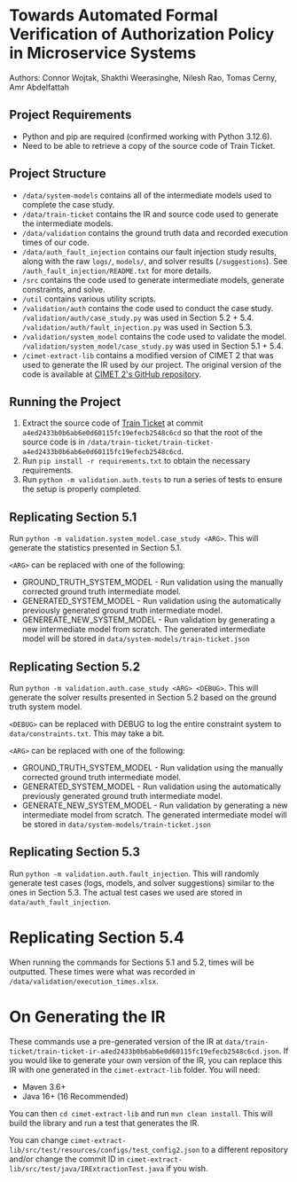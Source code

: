 # Towards Automated Formal Verification of Authorization Policy in Microservice Systems
Authors: Connor Wojtak, Shakthi Weerasinghe, Nilesh Rao, Tomas Cerny, Amr Abdelfattah

## Project Requirements
* Python and pip are required (confirmed working with Python 3.12.6).
* Need to be able to retrieve a copy of the source code of Train Ticket.

## Project Structure
- `/data/system-models` contains all of the intermediate models used to complete the case study.
- `/data/train-ticket` contains the IR and source code used to generate the intermediate models.
- `/data/validation` contains the ground truth data and recorded execution times of our code.
- `/data/auth_fault_injection` contains our fault injection study results, along with the raw `logs/`, `models/`, 
and solver results (`/suggestions`). See `/auth_fault_injection/README.txt` for more details.
- `/src` contains the code used to generate intermediate models, generate constraints, and solve.
- `/util` contains various utility scripts.
- `/validation/auth` contains the code used to conduct the case study. `/validation/auth/case_study.py` was used in Section 5.2 + 5.4. 
`/validation/auth/fault_injection.py` was used in Section 5.3.
- `/validation/system_model` contains the code used to validate the model. `/validation/system_model/case_study.py` was used in Section 5.1 + 5.4.
- `/cimet-extract-lib` contains a modified version of CIMET 2 that was used to generate the IR used by our project. The original version of the code
is available at [CIMET 2's GitHub repository](https://github.com/cloudhubs/cimet).

## Running the Project
1. Extract the source code of 
[Train Ticket](https://github.com/FudanSELab/train-ticket/tree/a4ed2433b0b6ab6e0d60115fc19efecb2548c6cd) at commit `a4ed2433b0b6ab6e0d60115fc19efecb2548c6cd`
so that the root of the source code is in `/data/train-ticket/train-ticket-a4ed2433b0b6ab6e0d60115fc19efecb2548c6cd`.
2. Run `pip install -r requirements.txt` to obtain the necessary requirements.
3. Run `python -m validation.auth.tests` to run a series of tests to ensure the setup is properly completed.

## Replicating Section 5.1
Run `python -m validation.system_model.case_study <ARG>`. This will generate the statistics presented in Section 5.1.

`<ARG>` can be replaced with one of the following:
- GROUND_TRUTH_SYSTEM_MODEL - Run validation using the manually corrected ground truth intermediate model.
- GENERATED_SYSTEM_MODEL - Run validation using the automatically previously generated ground truth intermediate model.
- GENEREATE_NEW_SYSTEM_MODEL - Run validation by generating a new intermediate model from scratch. The generated intermediate model will be stored in `data/system-models/train-ticket.json`

## Replicating Section 5.2
Run `python -m validation.auth.case_study <ARG> <DEBUG>`. This will generate the solver results presented in Section 5.2 based on the ground truth system model.

`<DEBUG>` can be replaced with DEBUG to log the entire constraint system to `data/constraints.txt`. This may take a bit.

`<ARG>` can be replaced with one of the following:
- GROUND_TRUTH_SYSTEM_MODEL - Run validation using the manually corrected ground truth intermediate model.
- GENERATED_SYSTEM_MODEL - Run validation using the automatically previously generated ground truth intermediate model.
- GENERATE_NEW_SYSTEM_MODEL - Run validation by generating a new intermediate model from scratch. The generated intermediate model will be stored in `data/system-models/train-ticket.json`

## Replicating Section 5.3
Run `python -m validation.auth.fault_injection`. This will randomly generate test cases (logs, models, and solver suggestions) similar to the ones
in Section 5.3. The actual test cases we used are stored in `data/auth_fault_injection`.

# Replicating Section 5.4
When running the commands for Sections 5.1 and 5.2, times will be outputted.
These times were what was recorded in `/data/validation/execution_times.xlsx`.

# On Generating the IR
These commands use a pre-generated version of the IR at `data/train-ticket/train-ticket-ir-a4ed2433b0b6ab6e0d60115fc19efecb2548c6cd.json`.
If you would like to generate your own version of the IR, you can replace this IR with one generated in the `cimet-extract-lib` folder.
You will need:
* Maven 3.6+
* Java 16+ (16 Recommended)

You can then `cd cimet-extract-lib` and run `mvn clean install`. This will build the library and run a test that generates the IR.

You can change `cimet-extract-lib/src/test/resources/configs/test_config2.json` to a different repository and/or change the commit ID in
`cimet-extract-lib/src/test/java/IRExtractionTest.java` if you wish.